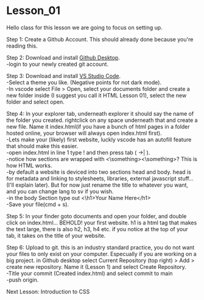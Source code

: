 # Lesson_01

Hello class for this lesson we are going to focus on setting up. 

Step 1: Create a Github Account. This should already done because you're reading this.

Step 2: Download and install <a href="https://desktop.github.com/" target="_blank">Github Desktop</a>.<br />
    -login to your newly created git account.

Step 3: Download and install <a href="https://code.visualstudio.com/" target="_blank">VS Studio Code</a>.<br />
    -Select a theme you like. (Negative points for not dark mode).<br />
    -In vscode select File > Open, select your documents folder and create a new folder inside (I suggest you call it HTML Lesson 01), select the new folder and select open.

Step 4: In your explorer tab, underneath explorer it should say the name of the folder you created. rightclick on any space underneath that and create a new file. Name it index.html(if you have a bunch of html pages in a folder hosted online, your browser will always open index.html first).<br />
    -Lets make your (likely) first website, luckly vscode has an autofill feature that should make this easier.<br />
        -open index.html in line 1 type ! and then press tab ( →| ).<br />
    -notice how sections are wrapped with <\something><\something>? This is how HTML works.<br />
    -by default a website is deviced into two sections head and body. head is for metadata and linking to stylesheets, libraries, external javascript stuff... (I'll explain later). But for now just rename the title to whatever you want, and you can change lang to sv if you wish.<br />
    -in the body Section type out <\h1>Your Name Here<\/h1><br />
    -Save your file(cmd + s).<br />

Step 5: In your finder goto documents and open your folder, and double click on index.html... BEHOLD! your first website. h1 is a html tag that makes the text large, there is also h2, h3, h4 etc. if you notice at the top of your tab, it takes on the title of your website.

Step 6: Upload to git. this is an industry standard practice, you do not want your files to only exist on your computer. Especually if you are working on a big project. in Github desktop select Current Repository (top right) > Add > create new repository. Name it (Lesson 1) and select Create Repository.<br />
    -Title your commit (Created index.html) and select commit to main<br />
    -push origin.<br />

Next Lesson: Introduction to CSS